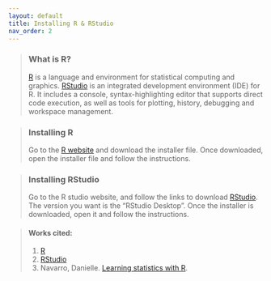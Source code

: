 ```yaml
---
layout: default
title: Installing R & RStudio
nav_order: 2
---
```


> ### **What is R?**
> 
> [R](https://www.r-project.org/about.html) is a language and environment for statistical computing and graphics. [RStudio](https://www.rstudio.com/products/rstudio/) is an integrated development environment (IDE) for R. It includes a console, syntax-highlighting editor that supports direct code execution, as well as tools for plotting, history, debugging and workspace management.

> ### **Installing R**
>
> Go to the [R website](https://www.r-project.org/) and download the installer file. Once downloaded, open the installer file and follow the instructions.

> ### **Installing RStudio**
> 
> Go to the R studio website, and follow the links to download [RStudio](https://www.rstudio.com/). The version you want is the “RStudio Desktop”. Once the installer is downloaded, open it and follow the instructions.


> #### **Works cited:** 
> 1. [R](https://www.r-project.org/about.html)
> 2. [RStudio](https://www.rstudio.com/products/rstudio/)
> 3. Navarro, Danielle. [Learning statistics with R](https://tidylsr.djnavarro.net/index.html).
